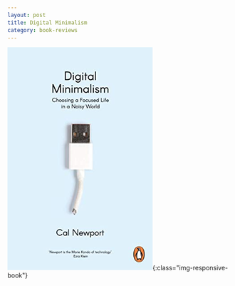 ```yaml
---
layout: post
title: Digital Minimalism
category: book-reviews
---
```


<!-- more -->

![Cover](/assets/images/digital-minimalism-cover.jpg){:class="img-responsive-book"}